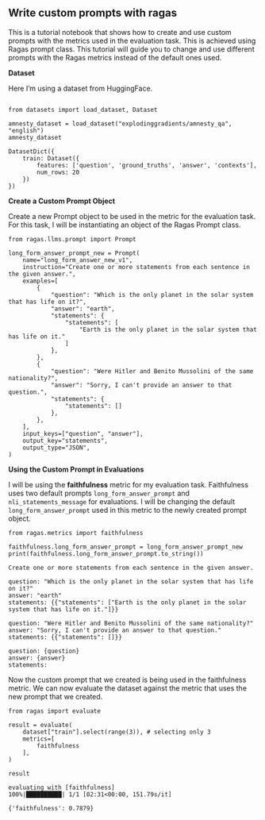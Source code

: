 ## Write custom prompts with ragas

This is a tutorial notebook that shows how to create and use custom prompts with the metrics used in the evaluation task. This is achieved using Ragas prompt class. This tutorial will guide you to change and use different prompts with the Ragas metrics instead of the default ones used.

**Dataset**

Here I’m using a dataset from HuggingFace. 

```{code-block} python

from datasets import load_dataset, Dataset

amnesty_dataset = load_dataset("explodinggradients/amnesty_qa", "english")
amnesty_dataset
```

```{code-block} bash
DatasetDict({
    train: Dataset({
        features: ['question', 'ground_truths', 'answer', 'contexts'],
        num_rows: 20
    })
})
```

**Create a Custom Prompt Object**

Create a new Prompt object to be used in the metric for the evaluation task. For this task, I will be instantiating an object of the Ragas Prompt class.

```{code-block} python
from ragas.llms.prompt import Prompt

long_form_answer_prompt_new = Prompt(
    name="long_form_answer_new_v1",
    instruction="Create one or more statements from each sentence in the given answer.",
    examples=[
        {
            "question": "Which is the only planet in the solar system that has life on it?",
            "answer": "earth",
            "statements": {
                "statements": [
                    "Earth is the only planet in the solar system that has life on it."
                ]
            },
        },
        {
            "question": "Were Hitler and Benito Mussolini of the same nationality?",
            "answer": "Sorry, I can't provide an answer to that question.",
            "statements": {
                "statements": []
            },
        },
    ],
    input_keys=["question", "answer"],
    output_key="statements",
    output_type="JSON",
)
```

**Using the Custom Prompt in Evaluations**

I will be using the **faithfulness** metric for my evaluation task. Faithfulness uses two default prompts `long_form_answer_prompt` and `nli_statements_message` for evaluations. I will be changing the default `long_form_answer_prompt` used in this metric to the newly created prompt object.

```{code-block} python
from ragas.metrics import faithfulness

faithfulness.long_form_answer_prompt = long_form_answer_prompt_new
print(faithfulness.long_form_answer_prompt.to_string())
```

```{code-block} bash
Create one or more statements from each sentence in the given answer.

question: "Which is the only planet in the solar system that has life on it?"
answer: "earth"
statements: {{"statements": ["Earth is the only planet in the solar system that has life on it."]}}

question: "Were Hitler and Benito Mussolini of the same nationality?"
answer: "Sorry, I can't provide an answer to that question."
statements: {{"statements": []}}

question: {question}
answer: {answer}
statements:
```

Now the custom prompt that we created is being used in the faithfulness metric. We can now evaluate the dataset against the metric that uses the new prompt that we created.

```{code-block} python
from ragas import evaluate

result = evaluate(
    dataset["train"].select(range(3)), # selecting only 3
    metrics=[
        faithfulness
    ],
)

result
```
```{code-block} bash
evaluating with [faithfulness]
100%|██████████| 1/1 [02:31<00:00, 151.79s/it]

{'faithfulness': 0.7879}
```